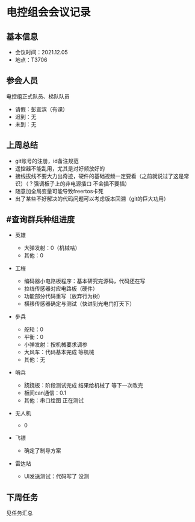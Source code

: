 # 电控组会会议记录

## 基本信息
* 会议时间：2021.12.05
* 地点：T3706

## 参会人员
电控组正式队员、梯队队员
* 请假：彭宣滨（有课）
* 迟到：无
* 未到：无

## 上周总结
* git账号的注册，id备注规范
* 遥控器不能乱用，尤其是对好频放好的
* 接线拔线不要大力出奇迹，硬件的基础视频一定要看（之前就说过了这是常识）（？强调板子上的非电源插口 不会插不要插）
* 随意加全局变量可能导致freertos卡死
* 出了某些不好解决的代码问题可以考虑版本回溯（git的巨大功用）

## #查询群兵种组进度
* 英雄
  * 大弹发射：0（机械咕）
  * 其他：0

* 工程
  * 编码器小电路板程序：基本研究完源码，代码还在写
  * 拉线传感器对应电路板（硬件）
  * 功能部分代码重写（放弃行为树）
  * 横移传感器确定与测试（快进到光电门打天下）

* 步兵
  * 舵轮：0
  * 平衡：0
  * 小弹发射：按机械要求调参
  * 大风车：代码基本完成 等机械
  * 其他：无

* 哨兵
    * 跷跷板：阶段测试完成 结果给机械了 等下一次改完
    * 板间can通信：0.1
    * 其他：串口绘图 正在测试

* 无人机
    * 0

* 飞镖 
    * 确定了制导方案

* 雷达站
  * UI发送测试：代码写了 没测


## 下周任务
见任务汇总